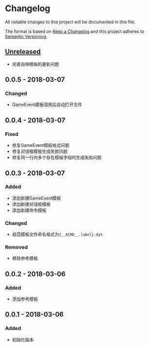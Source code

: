 # Changelog
All notable changes to this project will be documented in this file.

The format is based on [Keep a Changelog](http://keepachangelog.com/en/1.0.0/)
and this project adheres to [Semantic Versioning](http://semver.org/spec/v2.0.0.html).

## [Unreleased]

- 完善自带模板的更新问题

## 0.0.5 - 2018-03-07

### Changed

- GameEvent模板调用后自动打开文件

## 0.0.4 - 2018-03-07

### Fixed

- 修复GameEvent模板格式问题
- 修复对话框模板生成失败问题
- 修复同一行内多个存在模板字段时生成失败问题

## 0.0.3 - 2018-03-07

### Added

- 添加新建GameEvent模板
- 添加新建对话框模板
- 添加新建命令模板

### Changed

- 规范模板文件命名格式为`{__ACMD__.label}.dyt`

### Removed

- 移除参考模板

## 0.0.2 - 2018-03-06

### Added

- 添加参考模板

## 0.0.1 - 2018-03-06

### Added

- 初始化版本

[Unreleased]: https://github.com/olivierlacan/keep-a-changelog/compare/v0.0.3...HEAD
[0.0.3]: https://github.com/seawait/DynamicTemplate/compare/v0.0.2...v0.0.3
[0.0.2]: https://github.com/seawait/DynamicTemplate/compare/v0.0.1...v0.0.2